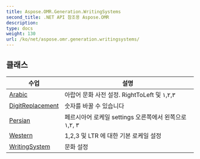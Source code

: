 ```yaml
---
title: Aspose.OMR.Generation.WritingSystems
second_title: .NET API 참조용 Aspose.OMR
description: 
type: docs
weight: 130
url: /ko/net/aspose.omr.generation.writingsystems/
---
```



## 클래스

| 수업 | 설명 |
| --- | --- |
| [Arabic](./arabic/) | 아랍어 문화 사전 설정. RightToLeft 및 ١,٢,٣ |
| [DigitReplacement](./digitreplacement/) | 숫자를 바꿀 수 있습니다 |
| [Persian](./persian/) | 페르시아어 로케일 settings 오른쪽에서 왼쪽으로 ١,۲, ۳ |
| [Western](./western/) | 1,2,3 및 LTR 에 대한 기본 로케일 설정 |
| [WritingSystem](./writingsystem/) | 문화 설정 |


